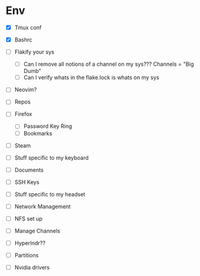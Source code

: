 # Env 

* [X] Tmux conf
* [X] Bashrc
* [ ] Flakify your sys
    * [ ] Can I remove all notions of a channel on my sys??? Channels = "Big Dumb"
    * [ ] Can I verify whats in the flake.lock is whats on my sys 
* [ ] Neovim?
* [ ] Repos
* [ ] Firefox
    * [ ] Password Key Ring
    * [ ] Bookmarks
* [ ] Steam

* [ ] Stuff specific to my keyboard
* [ ] Documents
* [ ] SSH Keys
* [ ] Stuff specific to my headset
* [ ] Network Management
* [ ] NFS set up
* [ ] Manage Channels
* [ ] Hyperlndr??
* [ ] Partitions
* [ ] Nvidia drivers